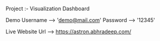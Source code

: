 Project :- Visualization Dashboard

Demo 
Username --> 'demo@mail.com'
Password --> '12345'

Live Website Url --> https://astron.abhradeep.com/
